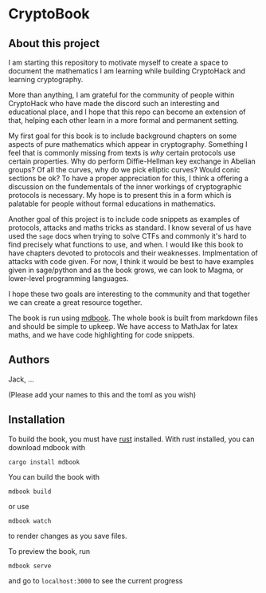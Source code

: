 # CryptoBook

## About this project

I am starting this repository to motivate myself to create a space to document the mathematics I am learning while building CryptoHack and learning cryptography. 

More than anything, I am grateful for the community of people within CryptoHack who have made the discord such an interesting and educational place, and I hope that this repo can become an extension of that, helping each other learn in a more formal and permanent setting.

My first goal for this book is to include background chapters on some aspects of pure mathematics which appear in cryptography. Something I feel that is commonly missing from texts is *why* certain protocols use certain properties. Why do perform Diffie-Hellman key exchange in Abelian groups? Of all the curves, why do we pick elliptic curves? Would conic sections be ok? To have a proper appreciation for this, I think a offering a discussion on the fundementals of the inner workings of cryptographic protocols is necessary. My hope is to present this in a form which is palatable for people without formal educations in mathematics.

Another goal of this project is to include code snippets as examples of protocols, attacks and maths tricks as standard. I know several of us have used the `sage` docs when trying to solve CTFs and commonly it's hard to find precisely what functions to use, and when. I would like this book to have chapters devoted to protocols and their weaknesses. Implmentation of attacks with code given. For now, I think it would be best to have examples given in sage/python and as the book grows, we can look to Magma, or lower-level programming languages. 

I hope these two goals are interesting to the community and that together we can create a great resource together. 

The book is run using [mdbook](https://rust-lang.github.io/mdBook/index.html). The whole book is built from markdown files and should be simple to upkeep. We have access to MathJax for latex maths, and we have code highlighting for code snippets.

## Authors

Jack, ...

(Please add your names to this and the toml as you wish)

## Installation 

To build the book, you must have [rust](https://www.rust-lang.org/learn/get-started) installed. With rust installed, you can download mdbook with 

```
cargo install mdbook 
```

You can build the book with 

```
mdbook build
```

or use 

```
mdbook watch
```

to render changes as you save files.

To preview the book, run 

```
mdbook serve 
```

and go to `localhost:3000` to see the current progress
